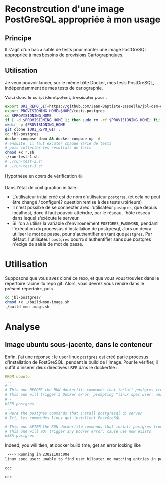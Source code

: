 # Reconstrcution d'une image PostGreSQL appropriée à mon usage

## Principe

Il s'agit d'un bac à sable de tests pour monter une image PostGreSQL appropriée à mes besoins de provisions Cartographqiues.

## Utilisation

Je veux pouvoir lancer, sur le même hôte Docker, mes tests PostGreSQL, indépendamment de mes tests de cartographie.

Voici donc le script idemtpotent, à exécuter pour : 

```bash
export URI_REPO_GIT=https://github.com/Jean-Baptiste-Lasselle/jbl-osm-original
export PROVISIONING_HOME=$HOME/tests-postgres
cd $PROVISIONING_HOME
if [ -d $PROVISIONING_HOME ]; then sudo rm -rf $PROVISIONING_HOME; fi;
mkdir -p $PROVISIONING_HOME
git clone $URI_REPO_GIT .
cd jbl-postgres
docker-compose down && docker-compose up -d
# ensuite, il faut excuter chaque série de tests
# puis collecter les résultats de tests
chmod +x *.sh
./run-test-1.sh
# ./run-test-2.sh
# ./run-test-3.sh
```

Hypothèse en cours de vérification :+1: 


Dans l'état de configuration initiale : 
* L'utilisateur initial créé est de nom d'utilisateur `postgres`, (et cela ne peut être changé / configuré? question remise à des tests ultérieurs)
* Il n'est possible de se connecter avec l'utilisateur `postgres`, que depuis localhost, donc il faut pouvoir atteindre, par le réseau, l'hôte réseau dans lequel s'exécute le serveur.
* Si l'on a utilisé la variable d'environnement `POSTGRES_PASSWORD`, pendant l'exécution du processus d'installation de postgresql, alors on devra utiliser le mot de passe, pour s'authentifier en tant que `postgres`. Par défaut, l'utilisateur `postgres` pourra s'authentifier sans que postgres n'exige de saisie de mot de passe.


# Utilisation 
Supposons que vous avez cloné ce repo, et que vous vous trouviez dans le répertoire racine du repo git.
Alors, vous devrez vous rendre dans le présent répertoire, puis 
```bash
cd jbl-postgres/
chmod +x ./build-mon-image.sh
./build-mon-image.sh
```


# Analyse

## Image ubuntu sous-jacente, dans le conteneur

Enfin, j'ai une réponse :  le user linux `postgres` est créé par le procesus d'installation de PostGreSQL, pendant le build de l'image. Pour le vérifier, il suffit d'insérer deux directives `USER` dans le dockerfile : 
```yaml
FROM ubuntu
...
# - 
# This one BEFORE the RUN dockerfile commands that install postgres from linux packages
# This one will trigger a Docker error, prompting "linux spec user: unable to find user biloute: no matching entries in passwd file" 
# - 
USER postgres
...
# Here the postgres commands that install postgresql db server
# Ici, les commandes linux qui installent PostGreSQL

# This one AFTER the RUN dockerfile commands that install postgres from linux packages
# This one will NOT trigger any Docker error, cause use now exists
USER postgres

```
Indeed, you will then, at docker build time, get an error looking like  
```bash
 ---> Running in 2302110ac00e
linux spec user: unable to find user biloute: no matching entries in passwd file
```
    ccc

```bash
ccc
```
